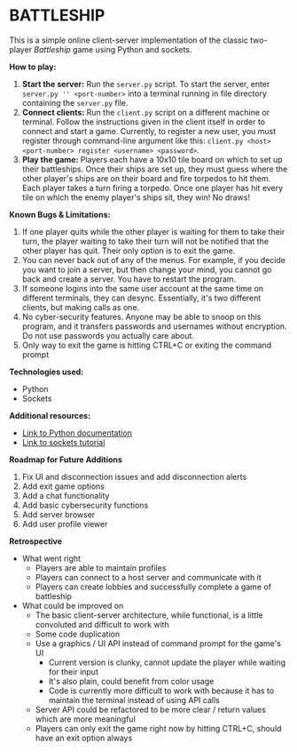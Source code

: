 # BATTLESHIP

This is a simple online client-server implementation of the classic two-player <em>Battleship</em> game using Python and sockets.

**How to play:**
1. **Start the server:** Run the `server.py` script. To start the server, enter `server.py '' <port-number>` into a terminal running in file directory containing the `server.py` file. 
2. **Connect clients:** Run the `client.py` script on a different machine or terminal. Follow the instructions given in the client itself in order to connect and start a game. Currently, to register a new user, you must register through command-line argument like this: `client.py <host> <port-number> register <username> <password>`.
3. **Play the game:** Players each have a 10x10 tile board on which to set up their battleships. Once their ships are set up, they must guess where the other player's ships are on their board and fire torpedos to hit them. Each player takes a turn firing a torpedo. Once one player has hit every tile on which the enemy player's ships sit, they win! No draws!

**Known Bugs & Limitations:**
1. If one player quits while the other player is waiting for them to take their turn, the player waiting to take their turn will not be notified that the other player has quit. Their only option is to exit the game.
2. You can never back out of any of the menus. For example, if you decide you want to join a server, but then change your mind, you cannot go back and create a server. You have to restart the program.
3. If someone logins into the same user account at the same time on different terminals, they can desync. Essentially, it's two different clients, but making calls as one.
4. No cyber-security features. Anyone may be able to snoop on this program, and it transfers passwords and usernames without encryption. Do not use passwords you actually care about.
5. Only way to exit the game is hitting CTRL+C or exiting the command prompt

**Technologies used:**
* Python
* Sockets

**Additional resources:**
* [Link to Python documentation](https://docs.python.org/3/)
* [Link to sockets tutorial](https://nbviewer.org/url/www.cs.colostate.edu/~cs457/lab/CS457_Lab01_TCPSocketIntro.ipynb)
    
**Roadmap for Future Additions**
1. Fix UI and disconnection issues and add disconnection alerts
2. Add exit game options
2. Add a chat functionality
3. Add basic cybersecurity functions
4. Add server browser
5. Add user profile viewer

**Retrospective**
* What went right
    * Players are able to maintain profiles
    * Players can connect to a host server and communicate with it
    * Players can create lobbies and successfully complete a game of battleship
* What could be improved on
    * The basic client-server architecture, while functional, is a little convoluted and difficult to work with
    * Some code duplication
    * Use a graphics / UI API instead of command prompt for the game's UI
        * Current version is clunky, cannot update the player while waiting for their input
        * It's also plain, could benefit from color usage
        * Code is currently more difficult to work with because it has to maintain the terminal instead of using API calls
    * Server API could be refactored to be more clear / return values which are more meaningful
    * Players can only exit the game right now by hitting CTRL+C, should have an exit option always
